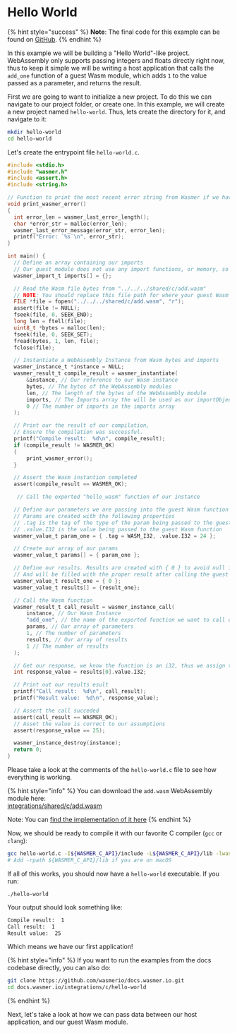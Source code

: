 # Hello World

{% hint style="success" %}
**Note**: The final code for this example can be found on [GitHub](https://github.com/wasmerio/docs.wasmer.io/tree/master/integrations/c/examples/hello-world).
{% endhint %}

In this example we will be building a "Hello World"-like project. WebAssembly only supports passing integers and floats directly right now, thus to keep it simple we will be writing a host application that calls the `add_one` function of a guest Wasm module, which adds `1` to the value passed as a parameter, and returns the result.

First we are going to want to initialize a new project. To do this we can navigate to our project folder, or create one. In this example, we will create a new project named `hello-world`. Thus, lets create the directory for it, and navigate to it:

```bash
mkdir hello-world
cd hello-world
```

Let's create the entrypoint file `hello-world.c`.

```c
#include <stdio.h>
#include "wasmer.h"
#include <assert.h>
#include <string.h>

// Function to print the most recent error string from Wasmer if we have them
void print_wasmer_error()
{
  int error_len = wasmer_last_error_length();
  char *error_str = malloc(error_len);
  wasmer_last_error_message(error_str, error_len);
  printf("Error: `%s`\n", error_str);
}

int main() {
  // Define an array containing our imports
  // Our guest module does not use any import functions, or memory, so we omit them.
  wasmer_import_t imports[] = {};

  // Read the Wasm file bytes from "../../../shared/c/add.wasm"
  // NOTE: You should replace this file path for where your guest Wasm module is.
  FILE *file = fopen("../../../shared/c/add.wasm", "r");
  assert(file != NULL);
  fseek(file, 0, SEEK_END);
  long len = ftell(file);
  uint8_t *bytes = malloc(len);
  fseek(file, 0, SEEK_SET);
  fread(bytes, 1, len, file);
  fclose(file);

  // Instantiate a WebAssembly Instance from Wasm bytes and imports
  wasmer_instance_t *instance = NULL;
  wasmer_result_t compile_result = wasmer_instantiate(
      &instance, // Our reference to our Wasm instance 
      bytes, // The bytes of the WebAssembly modules
      len, // The length of the bytes of the WebAssembly module
      imports, // The Imports array the will be used as our importObject
      0 // The number of imports in the imports array
  );

  // Print our the result of our compilation,
  // Ensure the compilation was successful.
  printf("Compile result:  %d\n", compile_result);
  if (compile_result != WASMER_OK)
  {
      print_wasmer_error();
  }

  // Assert the Wasm instantion completed
  assert(compile_result == WASMER_OK);

   // Call the exported "hello_wasm" function of our instance

  // Define our parameters we are passing into the guest Wasm function call.
  // Params are created with the following properties
  // .tag is the tag of the type of the param being passed to the guest Wasm function
  // .value.I32 is the value being passed to the guest Wasm function
  wasmer_value_t param_one = { .tag = WASM_I32, .value.I32 = 24 };

  // Create our array of our params
  wasmer_value_t params[] = { param_one };

  // Define our results. Results are created with { 0 } to avoid null issues,
  // And will be filled with the proper result after calling the guest Wasm function.
  wasmer_value_t result_one = { 0 };
  wasmer_value_t results[] = {result_one};

  // Call the Wasm function
  wasmer_result_t call_result = wasmer_instance_call(
      instance, // Our Wasm Instance
      "add_one", // the name of the exported function we want to call on the guest Wasm module
      params, // Our array of parameters
      1, // The number of parameters
      results, // Our array of results
      1 // The number of results
  );

  // Get our response, we know the function is an i32, thus we assign the value to an int
  int response_value = results[0].value.I32;

  // Print out our results esult
  printf("Call result:  %d\n", call_result);
  printf("Result value:  %d\n", response_value);

  // Assert the call succeded
  assert(call_result == WASMER_OK);
  // Asset the value is correct to our assumptions
  assert(response_value == 25);

  wasmer_instance_destroy(instance);
  return 0;
}
```

Please take a look at the comments of the `hello-world.c` file to see how everything is working.

{% hint style="info" %}
You can download the `add.wasm` WebAssembly module here:  
[integrations/shared/c/add.wasm](https://github.com/wasmerio/docs.wasmer.io/raw/master/integrations/shared/c/add.wasm)

Note: You can [find the implementation of it here](https://github.com/wasmerio/docs.wasmer.io/blob/master/integrations/shared/c/add.c)
{% endhint %}

Now, we should be ready to compile it with our favorite C compiler \(`gcc` or `clang`\):

```bash
gcc hello-world.c -I${WASMER_C_API}/include -L${WASMER_C_API}/lib -lwasmer -o hello-world
# Add -rpath ${WASMER_C_API}/lib if you are on macOS
```

If all of this works, you should now have a `hello-world` executable. If you run:

`./hello-world`

Your output should look something like:

```bash
Compile result:  1
Call result:  1
Result value:  25
```

Which means we have our first application!

{% hint style="info" %}
If you want to run the examples from the docs codebase directly, you can also do:

```bash
git clone https://github.com/wasmerio/docs.wasmer.io.git
cd docs.wasmer.io/integrations/c/hello-world
```
{% endhint %}

Next, let's take a look at how we can pass data between our host application, and our guest Wasm module.

